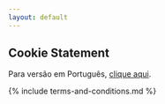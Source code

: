 ```yaml
---
layout: default
---
```


## Cookie Statement

Para versão em Português, [clique aqui](/declaracao-de-cookies).

<script id="CookieDeclaration" src="https://consent.cookiebot.com/d16fdba9-be0f-46d4-98a0-605da80c966f/cd.js"
    type="text/javascript" async></script>

{% include terms-and-conditions.md %}
